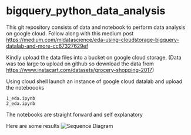 # bigquery_python_data_analysis


This git repository consists of data and notebook to perform data analysis on google cloud. Follow along with this medium post
https://medium.com/mldatascience/eda-using-cloudstorage-bigquery-datalab-and-more-cc67327629ef

Kindly upload the data files into a bucket on google cloud storage.
(Data was too large to upload on github so download the data from https://www.instacart.com/datasets/grocery-shopping-2017)

Using cloud shell launch an instance of google cloud datalab and upload the noteboooks
```
1_eda.ipynb
2_eda.ipynb
```
The notebooks are straight forward and self explanatory 

Here are some results 
![Sequence Diagram](.2.png)
